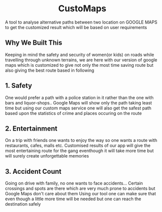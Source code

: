 <h1 align ="center">CustoMaps</h1>

A tool to analyse alternative paths between two location on GOOGLE MAPS to get the customized result which will be based on user requirements


## Why We Built This
Keeping in mind the safety and security of women(or kids) on roads while travelling through unknown terrains, we are here with our version of google maps which is customized to give not only the most time saving route but also giving the best route based in following

## 1. Safety
One would prefer a path with a police station in it rather than the one with bars and liquor-shops..
Google Maps will show only the path taking least time but using our custom maps service one will also get the safest path based upon the statistics of crime and places occuring on the route

## 2. Entertainment
On a trip with friends one wants to enjoy the way so one wants a route with restaurants, cafes, malls etc.
Customised results of our app will give the most entertaining route for the gang eventhough it will take more time but will surely create unforgettable memories

## 3. Accident Count
Going on drive with family, no one wants to face accidents...
Certain crossings and spots are there which are very much prone to accidents but Google Maps don't care about them
Using our tool one can make sure that even though a little more time will be needed but one can reach the destination safely
  
  
 
  
